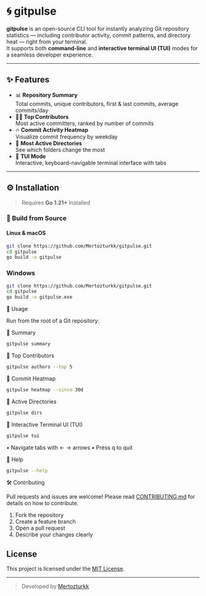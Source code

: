 # 🌀 gitpulse

**gitpulse** is an open-source CLI tool for instantly analyzing Git repository statistics — including contributor activity, commit patterns, and directory heat — right from your terminal.  
It supports both **command-line** and **interactive terminal UI (TUI)** modes for a seamless developer experience.

---

## ✨ Features

- 📊 **Repository Summary**  
  Total commits, unique contributors, first & last commits, average commits/day  
- 🧑‍💻 **Top Contributors**  
  Most active committers, ranked by number of commits  
- 🔥 **Commit Activity Heatmap**  
  Visualize commit frequency by weekday  
- 📂 **Most Active Directories**  
  See which folders change the most  
- 🧪 **TUI Mode**  
  Interactive, keyboard-navigable terminal interface with tabs

---

## ⚙️ Installation

> Requires **Go 1.21+** installed

### 🧱 Build from Source

#### Linux & macOS

```sh
git clone https://github.com/Mertozturkk/gitpulse.git
cd gitpulse
go build -o gitpulse
```

### Windows

```sh
git clone https://github.com/Mertozturkk/gitpulse.git
cd gitpulse
go build -o gitpulse.exe
```

🚀 Usage

Run from the root of a Git repository:

🔹 Summary

```sh
gitpulse summary
```

🔹 Top Contributors

```sh
gitpulse authors --top 5
```

🔹 Commit Heatmap

```sh
gitpulse heatmap --since 30d
```

🔹 Active Directories

```sh
gitpulse dirs
```

🔹 Interactive Terminal UI (TUI)

```sh
gitpulse tui
```

•	Navigate tabs with ← → arrows
•	Press q to quit


🔹 Help

```sh
gitpulse --help
```

🛠️ Contributing

Pull requests and issues are welcome!
Please read [CONTRIBUTING.md](CONTRIBUTING.md) for details on how to contribute.
1.	Fork the repository
2.	Create a feature branch
3.	Open a pull request
4.	Describe your changes clearly

## License

This project is licensed under the [MIT License](LICENSE).

---

> Developed by [Mertozturkk](https://github.com/Mertozturkk)